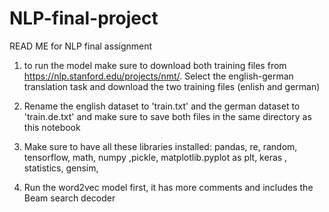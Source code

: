 # NLP-final-project

READ ME for NLP final assignment

1. to run the model make sure to download both training files from https://nlp.stanford.edu/projects/nmt/. Select the english-german translation task and download the two training files (enlish and german)

2. Rename the english dataset to 'train.txt'  and the german dataset to 'train.de.txt' and make sure to save both files in the same directory as this notebook
3. Make sure to have all these libraries installed:
 		pandas, re, random, tensorflow, math, numpy  ,pickle,  matplotlib.pyplot as plt,  keras , statistics, gensim,
4. Run the word2vec model first, it has more comments and includes the Beam search decoder
